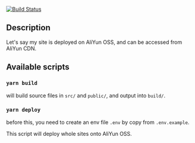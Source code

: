 [![Build Status](https://travis-ci.com/wxqee/wangxiaoqiang.cn.svg?branch=master)](https://travis-ci.com/wxqee/wangxiaoqiang.cn)

## Description

Let's say my site is deployed on AliYun OSS, and can be accessed from AliYun CDN.

## Available scripts

### `yarn build`

will build source files in `src/` and `public/`, and output into `build/`.

### `yarn deploy`

before this, you need to create an env file `.env` by copy from `.env.example`.

This script will deploy whole sites onto AliYun OSS.
